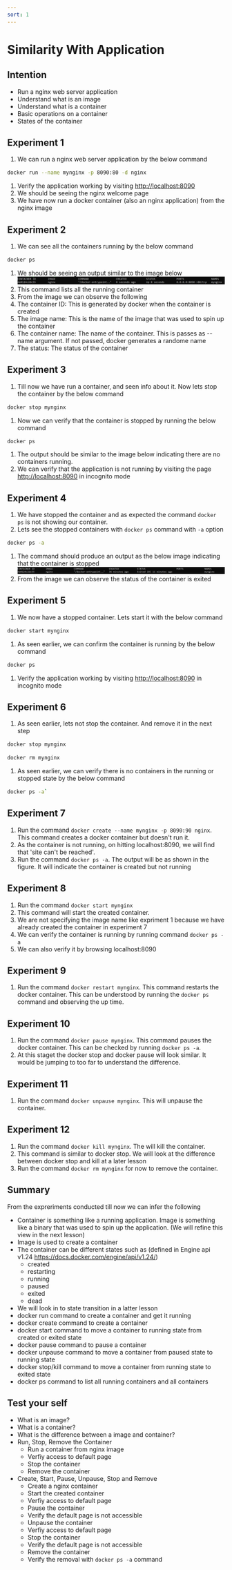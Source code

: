 ```yaml
---
sort: 1
---
```


# Similarity With Application

## Intention
 * Run a nginx web server application
 * Understand what is an image
 * Understand what is a container
 * Basic operations on a container
 * States of the container

## Experiment 1
 1. We can run a nginx web server application by the below command
```bash
docker run --name mynginx -p 8090:80 -d nginx
```
 1. Verify the application working by visiting [http://localhost:8090](http://localhost:8090)
 1. We should be seeing the nginx welcome page
 1. We have now run a docker container (also an nginx application) from the nginx image

## Experiment 2
 1. We can see all the containers running by the below command
```bash
docker ps
```
 1. We should be seeing an output similar to the image below
![docker ps output](/Lesson-01-Experiment-02-Picture-01.PNG)
 1. This command lists all the running container
 1. From the image we can observe the following
   1. The container ID: This is generated by docker when the container is created
   1. The image name: This is the name of the image that was used to spin up the container
   1. The container name: The name of the container. This is passes as --name argument. If not passed, docker generates a randome name
   1. The status: The status of the container

## Experiment 3
 1. Till now we have run a container, and seen info about it. Now lets stop the container by the below command
```bash
docker stop mynginx
```
 1. Now we can verify that the container is stopped by running the below command
```bash
docker ps
```
 1. The output should be similar to the image below indicating there are no containers running.
 1. We can verify that the application is not running by visiting the page [http://localhost:8090](http://localhost:8090) in incognito mode
 
## Experiment 4
 1. We have stopped the container and as expected the command `docker ps` is not showing our container.
 1. Lets see the stopped containers with `docker ps` command with `-a` option
```bash
docker ps -a
```
 1. The command should produce an output as the below image indicating that the container is stopped
![docker ps -a output](/Lesson-01-Experiment-04-Picture-01.PNG)
 1. From the image we can observe the status of the container is exited
 
## Experiment 5
 1. We now have a stopped container. Lets start it with the below command
```bash
docker start mynginx
```
 1. As seen earlier, we can confirm the container is running by the below command
```bash
docker ps
```
 1. Verify the application working by visiting [http://localhost:8090](http://localhost:8090) in incognito mode
 
## Experiment 6
 1. As seen earlier, lets not stop the container. And remove it in the next step
```bash
docker stop mynginx
```
```bash
docker rm mynginx
```
 1. As seen earlier, we can verify there is no containers in the running or stopped state by the below command
```bash
docker ps -a`
```
 
## Experiment 7
 1. Run the command `docker create --name mynginx -p 8090:90 nginx`. This command creates a docker container but doesn't run it.
 1. As the container is not running, on hitting localhost:8090, we will find that 'site can't be reached'.
 1. Run the command `docker ps -a`. The output will be as shown in the figure. It will indicate the container is created but not running
 
## Experiment 8
 1. Run the command `docker start mynginx`
 1. This command will start the created container.
 1. We are not specifying the image name like expriment 1 because we have already created the container in experiment 7
 1. We can verify the container is running by running command `docker ps -a`
 1. We can also verify it by browsing localhost:8090

## Experiment 9
 1. Run the command `docker restart mynginx`. This command restarts the docker container. This can be understood by running the `docker ps` command and observing the up time.
 
## Experiment 10
 1. Run the command `docker pause mynginx`. This command pauses the docker container. This can be checked by running `docker ps -a`.
 1. At this staget the docker stop and docker pause will look similar. It would be jumping to too far to understand the difference.
 
## Experiment 11
 1. Run the command `docker unpause mynginx`. This will unpause the container.
 
## Experiment 12
 1. Run the command `docker kill mynginx`. The will kill the container.
 1. This command is similar to docker stop. We will look at the difference between docker stop and kill at a later lesson
 1. Run the command `docker rm mynginx` for now to remove the container.

## Summary
From the expreriments conducted till now we can infer the following
 * Container is something like a running application. Image is something like a binary that was used to spin up the application. (We will refine this view in the next lesson)
 * Image is used to create a container
 * The container can be different states such as (defined in Engine api v1.24 https://docs.docker.com/engine/api/v1.24/)
   * created
   * restarting
   * running
   * paused
   * exited
   * dead
 * We will look in to state transition in a latter lesson
 * docker run command to create a container and get it running
 * docker create command to create a container
 * docker start command to move a container to running state from created or exited state
 * docker pause command to pause a container
 * docker unpause command to move a container from paused state to running state
 * docker stop/kill command to move a container from running state to exited state
 * docker ps command to list all running containers and all containers

## Test your self
 * What is an image?
 * What is a container?
 * What is the difference between a image and container?
 * Run, Stop, Remove the Container
   * Run a container from nginx image
   * Verfiy access to default page
   * Stop the container
   * Remove the container
 * Create, Start, Pause, Unpause, Stop and Remove
   * Create a nginx container
   * Start the created container
   * Verfiy access to default page
   * Pause the container
   * Verify the default page is not accessible
   * Unpause the container
   * Verfiy access to default page
   * Stop the container
   * Verify the default page is not accessible
   * Remove the container
   * Verify the removal with `docker ps -a` command

   
  
